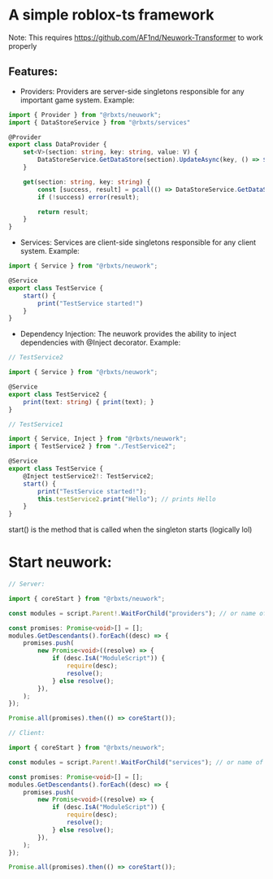 # A simple roblox-ts framework

Note: This requires https://github.com/AF1nd/Neuwork-Transformer to work properly

## Features:

- Providers:
    Providers are server-side singletons responsible for any important game system. Example:
  
```ts
import { Provider } from "@rbxts/neuwork";
import { DataStoreService } from "@rbxts/services"

@Provider
export class DataProvider {
    set<V>(section: string, key: string, value: V) {
        DataStoreService.GetDataStore(section).UpdateAsync(key, () => $tuple(value));
    }

    get(section: string, key: string) {
        const [success, result] = pcall(() => DataStoreService.GetDataStore(section).GetAsync(key));
        if (!success) error(result);

        return result;
    }
}
```

- Services:
    Services are client-side singletons responsible for any client system. Example:

```ts
import { Service } from "@rbxts/neuwork";

@Service
export class TestService {
    start() {
        print("TestService started!")
    }
}
```

- Dependency Injection:
    The neuwork provides the ability to inject dependencies with @Inject decorator. Example:

```ts
// TestService2

import { Service } from "@rbxts/neuwork";

@Service
export class TestService2 {
    print(text: string) { print(text); }
}

// TestService1

import { Service, Inject } from "@rbxts/neuwork";
import { TestService2 } from "./TestService2";

@Service
export class TestService {
    @Inject testService2!: TestService2;
    start() {
        print("TestService started!");
        this.testService2.print("Hello"); // prints Hello
    }
}
```

start() is the method that is called when the singleton starts (logically lol)

# Start neuwork:

```ts
// Server:

import { coreStart } from "@rbxts/neuwork";

const modules = script.Parent!.WaitForChild("providers"); // or name of your folder that contains providers

const promises: Promise<void>[] = [];
modules.GetDescendants().forEach((desc) => {
	promises.push(
		new Promise<void>((resolve) => {
			if (desc.IsA("ModuleScript")) {
				require(desc);
				resolve();
			} else resolve();
		}),
	);
});

Promise.all(promises).then(() => coreStart());

// Client:

import { coreStart } from "@rbxts/neuwork";

const modules = script.Parent!.WaitForChild("services"); // or name of your folder that contains services

const promises: Promise<void>[] = [];
modules.GetDescendants().forEach((desc) => {
	promises.push(
		new Promise<void>((resolve) => {
			if (desc.IsA("ModuleScript")) {
				require(desc);
				resolve();
			} else resolve();
		}),
	);
});

Promise.all(promises).then(() => coreStart());


```
  
